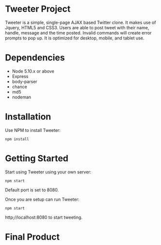 # Tweeter Project

Tweeter is a simple, single-page AJAX based Twitter clone. It makes use of Jquery, HTML5 and CSS3.
Users are able to post tweet with their name, handle, message and the time posted. Invalid commands will create error prompts to pop up. It is optimized for desktop, mobile, and tablet use.

# Dependencies

- Node 5.10.x or above
- Express
- body-parser
- chance
- md5
- nodeman

# Installation

Use NPM to install Tweeter:

`npm install`


# Getting Started

Start using Tweeter using your own server:

`npm start`

Default port is set to 8080.

Once you are setup can run Tweeter:

`npm start`

http;//localhost:8080 to start tweeting.

# Final Product
